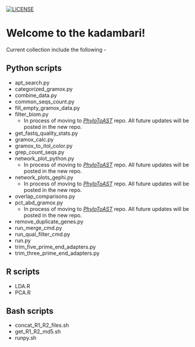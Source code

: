 [![LICENSE](https://img.shields.io/badge/License-New--BSD-blue.svg?style=plastic)](https://github.com/akshayparopkari/kadambari/blob/master/LICENSE)

Welcome to the kadambari!
==============================
Current collection include the following - 

Python scripts
--------------
- apt_search.py
- categorized_gramox.py
- combine_data.py
- common_seqs_count.py
- fill_empty_gramox_data.py
- filter_biom.py
  - In process of moving to [_PhyloToAST_](https://github.com/smdabdoub/phylotoast) repo. All future updates will be posted in the new repo.
- get_fastq_quality_stats.py
- gramox_calc.py
- gramox_to_itol_color.py
- grep_count_seqs.py
- network_plot_python.py
  - In process of moving to [_PhyloToAST_](https://github.com/smdabdoub/phylotoast) repo. All future updates will be posted in the new repo.
- network_plots_gephi.py
  - In process of moving to [_PhyloToAST_](https://github.com/smdabdoub/phylotoast) repo. All future updates will be posted in the new repo.
- overlap_comparisons.py
- pct_abd_gramox.py
  - In process of moving to [_PhyloToAST_](https://github.com/smdabdoub/phylotoast) repo. All future updates will be posted in the new repo.
- remove_duplicate_genes.py
- run_merge_cmd.py
- run_qual_filter_cmd.py
- run.py
- trim_five_prime_end_adapters.py
- trim_three_prime_end_adapters.py

R scripts
---------
- LDA.R
- PCA.R

Bash scripts
------------
- concat_R1_R2_files.sh
- get_R1_R2_md5.sh
- runpy.sh
